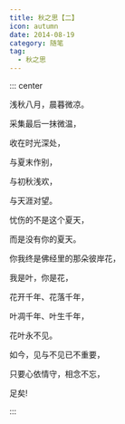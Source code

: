 ```yaml
---
title: 秋之思【二】
icon: autumn
date: 2014-08-19
category: 随笔
tag:
  - 秋之思
---
```


::: center

浅秋八月，晨暮微凉。

采集最后一抹微温，

收在时光深处，

与夏末作别，

与初秋浅欢，

与天涯对望。

忧伤的不是这个夏天，

而是没有你的夏天。

你我终是佛经里的那朵彼岸花，

我是叶，你是花，

花开千年、花落千年，

叶凋千年、叶生千年，

花叶永不见。

如今，见与不见已不重要，

只要心依情守，相念不忘，

足矣!

:::

